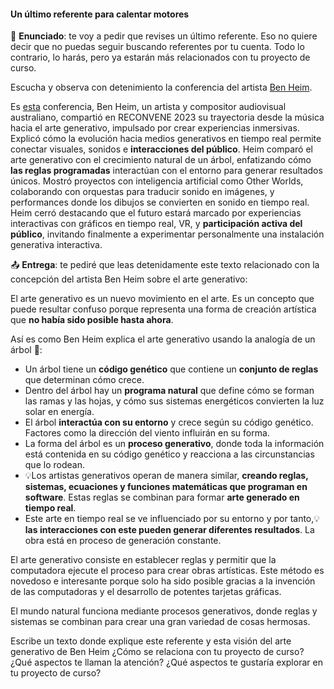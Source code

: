 #### Un último referente para calentar motores

🎯 **Enunciado**: te voy a pedir que revises un último referente. Eso no quiere decir que no 
puedas seguir buscando referentes por tu cuenta. Todo lo contrario, lo harás, pero ya 
estarán más relacionados con tu proyecto de curso.

Escucha y observa con detenimiento la conferencia del artista [Ben Heim](https://www.benjaminheim.com/).

Es [esta](https://youtu.be/MjzE9rU-65U?si=61MJpTRX3A5VoPgk) conferencia, Ben Heim, 
un artista y compositor audiovisual australiano, compartió en RECONVENE 2023 su trayectoria 
desde la música hacia el arte generativo, impulsado por crear experiencias inmersivas. 
Explicó cómo la evolución hacia medios generativos en tiempo real permite conectar visuales, 
sonidos e **interacciones del público**. Heim comparó el arte generativo con el crecimiento natural de un árbol, 
enfatizando cómo **las reglas programadas** interactúan con el entorno para generar 
resultados únicos. Mostró proyectos con inteligencia artificial como Other Worlds, colaborando 
con orquestas para traducir sonido en imágenes, y performances donde los dibujos se convierten 
en sonido en tiempo real. Heim cerró destacando que el futuro estará marcado por experiencias 
interactivas con gráficos en tiempo real, VR, y **participación activa del público**, invitando 
finalmente a experimentar personalmente una instalación generativa interactiva.

📤 **Entrega**: te pediré que leas detenidamente este texto relacionado con la concepción 
del artista Ben Heim sobre el arte generativo:

El arte generativo es un nuevo movimiento en el arte. Es un concepto que puede resultar 
confuso porque representa una forma de creación artística que **no había sido posible hasta ahora**.  

Así es como Ben Heim explica el arte generativo usando la analogía de un árbol 🌳:

- Un árbol tiene un **código genético** que contiene un **conjunto de reglas** que determinan cómo crece.  
- Dentro del árbol hay un **programa natural** que define cómo se forman las ramas y las hojas, y cómo sus 
sistemas energéticos convierten la luz solar en energía.  
- El árbol **interactúa con su entorno** y crece según su código genético. Factores como la dirección del 
viento influirán en su forma.  
- La forma del árbol es un **proceso generativo**, donde toda la información está contenida en su código 
genético y reacciona a las circunstancias que lo rodean.  
- 💡Los artistas generativos operan de manera similar, **creando reglas, sistemas, ecuaciones y funciones matemáticas que programan en software**. Estas reglas se combinan para formar **arte generado en tiempo real**.  
- Este arte en tiempo real se ve influenciado por su entorno y por tanto,💡**las interacciones 
con este pueden generar diferentes resultados**. La obra está en proceso de generación constante.    

El arte generativo consiste en establecer reglas y permitir que la computadora ejecute el proceso para crear obras artísticas. Este método es novedoso e interesante porque solo ha sido posible gracias a la invención de las computadoras y el desarrollo de potentes tarjetas gráficas. 

El mundo natural funciona mediante procesos generativos, donde reglas y sistemas se combinan para crear una gran variedad de cosas hermosas.

Escribe un texto donde explique este referente y esta visión del arte generativo de Ben Heim ¿Cómo se 
relaciona con tu proyecto de curso? ¿Qué aspectos te llaman la atención? ¿Qué aspectos te gustaría 
explorar en tu proyecto de curso?